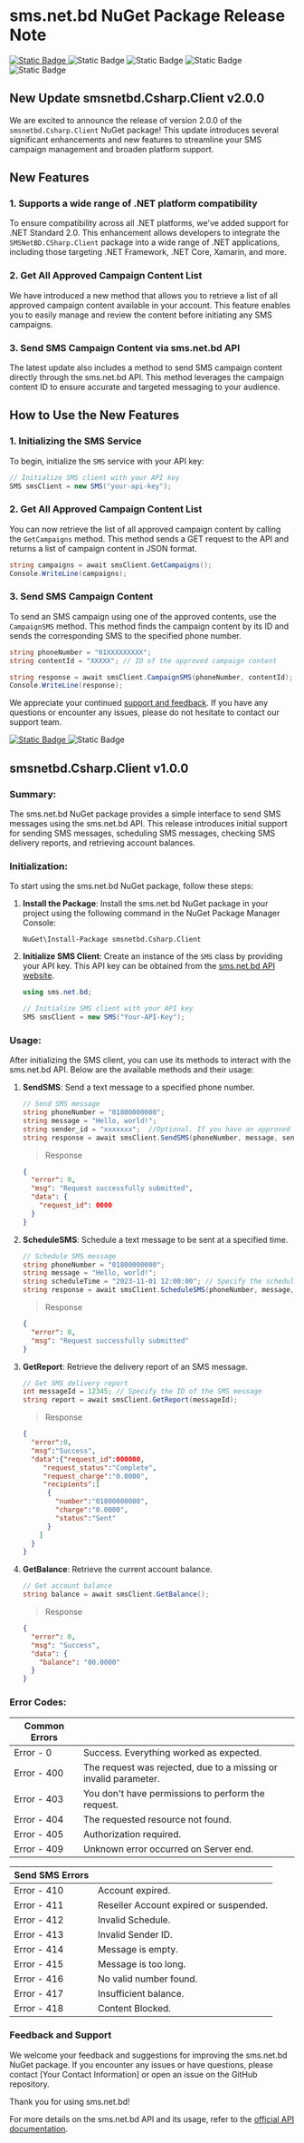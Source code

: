 
# sms.net.bd NuGet Package Release Note
[![Static Badge](https://img.shields.io/badge/NuGet-2.0.0-blue?style=flat)
](https://www.nuget.org/packages/smsnetbd.Csharp.Client)![Static Badge](https://img.shields.io/badge/.Net_Core-2.0-purple?style=flat)
![Static Badge](https://img.shields.io/badge/.Net_Framework-4.6.1-critical?style=flat)
![Static Badge](https://img.shields.io/badge/Xamarin.iOS-10.14-lightgrey?style=flat)
![Static Badge](https://img.shields.io/badge/Xamarin.Android-8.0-success?style=flat)
## New Update smsnetbd.Csharp.Client v2.0.0

We are excited to announce the release of version 2.0.0 of the `smsnetbd.Csharp.Client` NuGet package! This update introduces several significant enhancements and new features to streamline your SMS campaign management and broaden platform support.

## New Features

### 1. Supports a wide range of .NET platform compatibility
To ensure compatibility across all .NET platforms, we've added support for .NET Standard 2.0. This enhancement allows developers to integrate the `SMSNetBD.CSharp.Client` package into a wide range of .NET applications, including those targeting .NET Framework, .NET Core, Xamarin, and more.

### 2. Get All Approved Campaign Content List
We have introduced a new method that allows you to retrieve a list of all approved campaign content available in your account. This feature enables you to easily manage and review the content before initiating any SMS campaigns.

### 3. Send SMS Campaign Content via sms.net.bd API
The latest update also includes a method to send SMS campaign content directly through the sms.net.bd API. This method leverages the campaign content ID to ensure accurate and targeted messaging to your audience.

## How to Use the New Features

### 1. Initializing the SMS Service

To begin, initialize the `SMS` service with your API key:

```csharp
// Initialize SMS client with your API key
SMS smsClient = new SMS("your-api-key");
```

### 2. Get All Approved Campaign Content List

You can now retrieve the list of all approved campaign content by calling the `GetCampaigns` method. This method sends a GET request to the API and returns a list of campaign content in JSON format.

```csharp
string campaigns = await smsClient.GetCampaigns();
Console.WriteLine(campaigns);
```

### 3. Send SMS Campaign Content

To send an SMS campaign using one of the approved contents, use the `CampaignSMS` method. This method finds the campaign content by its ID and sends the corresponding SMS to the specified phone number.

```csharp
string phoneNumber = "01XXXXXXXXX";
string contentId = "XXXXX"; // ID of the approved campaign content

string response = await smsClient.CampaignSMS(phoneNumber, contentId);
Console.WriteLine(response);
```


We appreciate your continued [support and feedback](https://github.com/smsnetbd/sms-net-bd-csharp-nuget). If you have any questions or encounter any issues, please do not hesitate to contact our support team.




[![Static Badge](https://img.shields.io/badge/NuGet-1.1.1-blue?style=flat)
](https://www.nuget.org/packages/smsnetbd.Csharp.Client)
![Static Badge](https://img.shields.io/badge/.Net_Core-6.0-purple?style=flat)
## smsnetbd.Csharp.Client v1.0.0
### Summary:
The sms.net.bd NuGet package provides a simple interface to send SMS messages using the sms.net.bd API. This release introduces initial support for sending SMS messages, scheduling SMS messages, checking SMS delivery reports, and retrieving account balances.

### Initialization:
To start using the sms.net.bd NuGet package, follow these steps:

1. **Install the Package**: Install the sms.net.bd NuGet package in your project using the following command in the NuGet Package Manager Console:

   ```shell
   NuGet\Install-Package smsnetbd.Csharp.Client
   ```

2. **Initialize SMS Client**: Create an instance of the `SMS` class by providing your API key. This API key can be obtained from the [sms.net.bd API website](https://www.sms.net.bd/api).

   ```csharp
   using sms.net.bd;

   // Initialize SMS client with your API key
   SMS smsClient = new SMS("Your-API-Key");
   ```

### Usage:
After initializing the SMS client, you can use its methods to interact with the sms.net.bd API. Below are the available methods and their usage:

1. **SendSMS**: Send a text message to a specified phone number.

   ```csharp
   // Send SMS message
   string phoneNumber = "01800000000";
   string message = "Hello, world!";
   string sender_id = "xxxxxxx";  //Optional. If you have an approved Sender ID. 
   string response = await smsClient.SendSMS(phoneNumber, message, sender_id);
   ```
   > Response
    ```json
    {
      "error": 0,
      "msg": "Request successfully submitted",
      "data": {
        "request_id": 0000
      }
    }
    ```
2. **ScheduleSMS**: Schedule a text message to be sent at a specified time.

   ```csharp
   // Schedule SMS message
   string phoneNumber = "01800000000";
   string message = "Hello, world!";
   string scheduleTime = "2023-11-01 12:00:00"; // Specify the scheduled time in ISO 8601 format
   string response = await smsClient.ScheduleSMS(phoneNumber, message, scheduleTime);
   ```
   > Response

    ```json
    {
      "error": 0,
      "msg": "Request successfully submitted"
    }
    ```
3. **GetReport**: Retrieve the delivery report of an SMS message.

   ```csharp
   // Get SMS delivery report
   int messageId = 12345; // Specify the ID of the SMS message
   string report = await smsClient.GetReport(messageId);
   ```
   > Response
	```json
	{
	  "error":0,
	  "msg":"Success",
	  "data":{"request_id":000000,
		 "request_status":"Complete",
		 "request_charge":"0.0000",
		 "recipients":[
		  {
			"number":"01800000000",
			"charge":"0.0000",
			"status":"Sent"
		  }
		]
	  }
	}
	```
4. **GetBalance**: Retrieve the current account balance.

   ```csharp
   // Get account balance
   string balance = await smsClient.GetBalance();
   ```
	> Response
	```json
    {
      "error": 0,
      "msg": "Success",
      "data": {
 		"balance": "00.0000"
      }
    }
	```

### Error Codes:

| Common Errors |  |
|--|--|
| Error - 0 | Success. Everything worked as expected. |
| Error - 400 | The request was rejected, due to a missing or invalid parameter. |
| Error - 403 | You don't have permissions to perform the request. |
| Error - 404 | The requested resource not found. |
| Error - 405 | Authorization required. |
| Error - 409 | Unknown error occurred on Server end. |


| Send SMS Errors |  |
|--|--|
| Error - 410 | Account expired. |
| Error - 411 | Reseller Account expired or suspended. |
| Error - 412 | Invalid Schedule. |
| Error - 413 | Invalid Sender ID. |
| Error - 414 | Message is empty. |
| Error - 415 | Message is too long. |
| Error - 416 | No valid number found. |
| Error - 417 | Insufficient balance. |
| Error - 418 | Content Blocked. |

### Feedback and Support

We welcome your feedback and suggestions for improving the sms.net.bd NuGet package. If you encounter any issues or have questions, please contact [Your Contact Information] or open an issue on the GitHub repository.

Thank you for using sms.net.bd!


For more details on the sms.net.bd API and its usage, refer to the [official API documentation](https://www.sms.net.bd/api).

